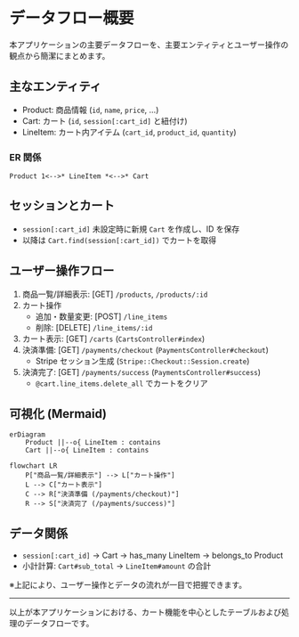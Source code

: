 # データフロー概要

本アプリケーションの主要データフローを、主要エンティティとユーザー操作の観点から簡潔にまとめます。

## 主なエンティティ
- Product: 商品情報 (`id`, `name`, `price`, …)
- Cart: カート (`id`, `session[:cart_id]` と紐付け)
- LineItem: カート内アイテム (`cart_id`, `product_id`, `quantity`)

### ER 関係
```text
Product 1<-->* LineItem *<-->* Cart
```  

## セッションとカート
- `session[:cart_id]` 未設定時に新規 `Cart` を作成し、ID を保存  
- 以降は `Cart.find(session[:cart_id])` でカートを取得

## ユーザー操作フロー
1. 商品一覧/詳細表示: [GET] `/products`, `/products/:id`  
2. カート操作  
   - 追加・数量変更: [POST] `/line_items`  
   - 削除: [DELETE] `/line_items/:id`  
3. カート表示: [GET] `/carts` (`CartsController#index`)  
4. 決済準備: [GET] `/payments/checkout` (`PaymentsController#checkout`)  
   - Stripe セッション生成 (`Stripe::Checkout::Session.create`)  
5. 決済完了: [GET] `/payments/success` (`PaymentsController#success`)  
   - `@cart.line_items.delete_all` でカートをクリア

## 可視化 (Mermaid)

```mermaid
erDiagram
    Product ||--o{ LineItem : contains
    Cart ||--o{ LineItem : contains
```

```mermaid
flowchart LR
    P["商品一覧/詳細表示"] --> L["カート操作"]
    L --> C["カート表示"]
    C --> R["決済準備 (/payments/checkout)"]
    R --> S["決済完了 (/payments/success)"]
```

## データ関係
- `session[:cart_id]` → Cart → has_many LineItem → belongs_to Product  
- 小計計算: `Cart#sub_total` → `LineItem#amount` の合計

※上記により、ユーザー操作とデータの流れが一目で把握できます。

 ---
 以上が本アプリケーションにおける、カート機能を中心としたテーブルおよび処理のデータフローです。
